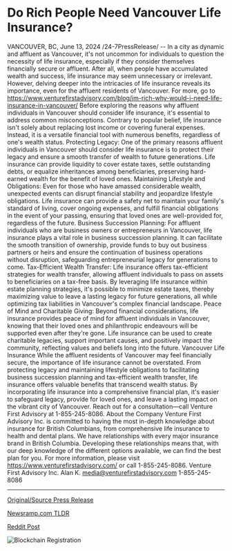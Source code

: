 # Do Rich People Need Vancouver Life Insurance?

VANCOUVER, BC, June 13, 2024 /24-7PressRelease/ -- In a city as dynamic and affluent as Vancouver, it's not uncommon for individuals to question the necessity of life insurance, especially if they consider themselves financially secure or affluent. After all, when people have accumulated wealth and success, life insurance may seem unnecessary or irrelevant. However, delving deeper into the intricacies of life insurance reveals its importance, even for the affluent residents of Vancouver. For more, go to https://www.venturefirstadvisory.com/blog/im-rich-why-would-i-need-life-insurance-in-vancouver/  Before exploring the reasons why affluent individuals in Vancouver should consider life insurance, it's essential to address common misconceptions. Contrary to popular belief, life insurance isn't solely about replacing lost income or covering funeral expenses. Instead, it is a versatile financial tool with numerous benefits, regardless of one's wealth status.  Protecting Legacy:  One of the primary reasons affluent individuals in Vancouver should consider life insurance is to protect their legacy and ensure a smooth transfer of wealth to future generations. Life insurance can provide liquidity to cover estate taxes, settle outstanding debts, or equalize inheritances among beneficiaries, preserving hard-earned wealth for the benefit of loved ones.  Maintaining Lifestyle and Obligations:  Even for those who have amassed considerable wealth, unexpected events can disrupt financial stability and jeopardize lifestyle obligations. Life insurance can provide a safety net to maintain your family's standard of living, cover ongoing expenses, and fulfill financial obligations in the event of your passing, ensuring that loved ones are well-provided for, regardless of the future.  Business Succession Planning:  For affluent individuals who are business owners or entrepreneurs in Vancouver, life insurance plays a vital role in business succession planning. It can facilitate the smooth transition of ownership, provide funds to buy out business partners or heirs and ensure the continuation of business operations without disruption, safeguarding entrepreneurial legacy for generations to come.  Tax-Efficient Wealth Transfer:  Life insurance offers tax-efficient strategies for wealth transfer, allowing affluent individuals to pass on assets to beneficiaries on a tax-free basis. By leveraging life insurance within estate planning strategies, it's possible to minimize estate taxes, thereby maximizing value to leave a lasting legacy for future generations, all while optimizing tax liabilities in Vancouver's complex financial landscape.  Peace of Mind and Charitable Giving:  Beyond financial considerations, life insurance provides peace of mind for affluent individuals in Vancouver, knowing that their loved ones and philanthropic endeavours will be supported even after they're gone. Life insurance can be used to create charitable legacies, support important causes, and positively impact the community, reflecting values and beliefs long into the future.  Vancouver Life Insurance  While the affluent residents of Vancouver may feel financially secure, the importance of life insurance cannot be overstated. From protecting legacy and maintaining lifestyle obligations to facilitating business succession planning and tax-efficient wealth transfer, life insurance offers valuable benefits that transcend wealth status. By incorporating life insurance into a comprehensive financial plan, it's easier to safeguard legacy, provide for loved ones, and leave a lasting impact on the vibrant city of Vancouver.  Reach out for a consultation—call Venture First Advisory at 1-855-245-8086.  About the Company  Venture First Advisory Inc. is committed to having the most in-depth knowledge about insurance for British Columbians, from comprehensive life insurance to health and dental plans. We have relationships with every major insurance brand in British Columbia. Developing these relationships means that, with our deep knowledge of the different options available, we can find the best plan for you.  For more information, please visit https://www.venturefirstadvisory.com/ or call 1-855-245-8086.  Venture First Advisory Inc. Alan K. media@venturefirstadvisory.com 1-855-245-8086 

---

[Original/Source Press Release](https://www.24-7pressrelease.com/press-release/511682/do-rich-people-need-vancouver-life-insurance)
                    

[Newsramp.com TLDR](None) 



[Reddit Post](https://www.reddit.com/r/newsramp/comments/1det24j/why_affluent_residents_of_vancouver_should/) 



![Blockchain Registration](https://cdn.newsramp.app/24-7PressRelease/qrcode/246/13/mendTQWc.webp)